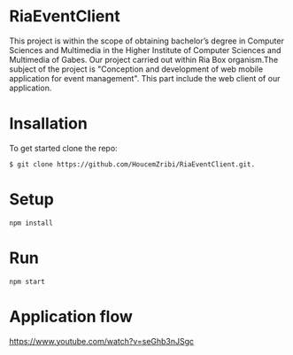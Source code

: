 # RiaEventClient
  This project is within the scope of obtaining bachelor’s degree in Computer Sciences and
Multimedia in the Higher Institute of Computer Sciences and Multimedia of Gabes.
Our project carried out within Ria Box organism.The subject of the project is "Conception
and development of web mobile application for event management".
This part include the web client of our application.
# Insallation
  To get started clone the repo:

    $ git clone https://github.com/HoucemZribi/RiaEventClient.git.

# Setup 
    npm install 
# Run 
    npm start 
# Application flow 
https://www.youtube.com/watch?v=seGhb3nJSgc
